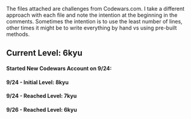 The files attached are challenges from Codewars.com. I take a different approach with each file and note the intention at the beginning in the comments. Sometimes the intention is to use the least number of lines, other times it might be to write everything by hand vs using pre-built methods.

## Current Level: 6kyu

#### Started New Codewars Account on 9/24:
#### 9/24 - Initial Level: 8kyu
#### 9/24 - Reached Level: 7kyu
#### 9/26 - Reached Level: 6kyu

